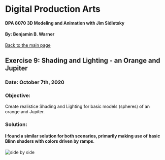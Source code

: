 # Digital Production Arts
#### DPA 8070 3D Modeling and Animation with Jim Sidletsky
#### By: Benjamin B. Warner

[Back to the main page](https://benwarnerdigitalarts.github.io/3Dworks/)

## Exercise 9: Shading and Lighting - an Orange and Jupiter
### Date: October 7th, 2020

### Objective:
Create realistice Shading and Lighting for basic models (spheres) of an orange and Jupiter.

### Solution:
#### I found a similar solution for both scenarios, primarily making use of basic Blinn shaders with colors driven by ramps.

![side by side](https://benwarnerdigitalarts.github.io/3Dworks/dpa8070/orangeJupiter/images/orangeAndJupiter-noDome.JPG)


